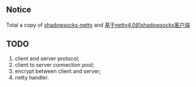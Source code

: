 ## Notice
Total a copy of
[shadowsocks-netty](https://github.com/ksfzhaohui/shadowsocks-netty)
and
[基于netty4.0的shadowsocks客户端](http://my.oschina.net/OutOfMemory/blog/744475)


## TODO  
1. client and server protocol;  
2. client to server connection pool;
3. encrypt between client and server;
4. netty handler.  
